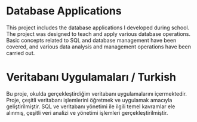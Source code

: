 # Database Applications
This project includes the database applications I developed during school. The project was designed to teach and apply various database operations. Basic concepts related to SQL and database management have been covered, and various data analysis and management operations have been carried out. 

# Veritabanı Uygulamaları / Turkish
Bu proje, okulda gerçekleştirdiğim veritabanı uygulamalarını içermektedir. Proje, çeşitli veritabanı işlemlerini öğretmek ve uygulamak amacıyla geliştirilmiştir. SQL ve veritabanı yönetimi ile ilgili temel kavramlar ele alınmış, çeşitli veri analizi ve yönetimi işlemleri gerçekleştirilmiştir.
